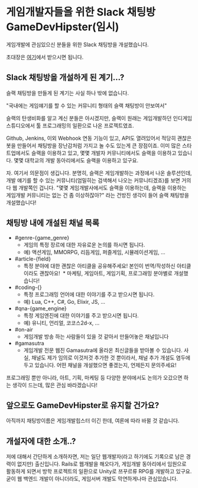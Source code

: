 # 게임개발자들을 위한 Slack 채팅방 GameDevHipster(임시)
게임개발에 관심있으신 분들을 위한 Slack 채팅방을 개설했습니다.

초대장은 [여기](https://festi.kr/zlack/team/T3KQA905B/32/)에서 받으시면 됩니다.

## Slack 채팅방을 개설하게 된 계기...?
슬랙 채팅방을 만들게 된 계기는 사실 하나 밖에 없습니다.


"국내에는 게임얘기를 할 수 있는 커뮤니티 형태의 슬랙 채팅방이 안보여서"


슬랙의 탄생비화를 알고 계신 분들은 아시겠지만, 슬랙이 원래는 게임개발하던 인디게임 스튜디오에서 툴 프로그래밍의 일환으로 나온 프로젝트였죠.

Github, Jenkins, 이외 Webhook 연동 기능이 있고, API도 열려있어서 적당히 괜찮은 봇을 만들어서 채팅방을 장난감처럼 가지고 놀 수도 있는게 큰 장점이죠. 이미 많은 스타트업에서도 슬랙을 이용하고 있고, 몇몇 개발자 커뮤니티에서도 슬랙을 이용하고 있습니다. 몇몇 대학교의 개발 동아리에서도 슬랙을 이용하고 있구요.


자. 여기서 의문점이 생깁니다. 분명히, 슬랙은 게임개발하는 과정에서 나온 솔루션인데, 개발 얘기를 할 수 있는 커뮤니티(엄밀히는 검색해서 나오는 커뮤니티겠죠)를 보면 거의 다 웹 개발쪽인 겁니다. "몇몇 게임개발사에서도 슬랙을 이용하는데, 슬랙을 이용하는 게임개발 커뮤니티는 없는 건 좀 이상하잖아?" 라는 건방진 생각이 들어 슬랙 채팅방을 개설했습니다!

## 채팅방 내에 개설된 채널 목록 
* #genre-{game_genre}
  * 게임의 특정 장르에 대한 자유로운 논의를 하시면 됩니다.
  * 예) 액션게임, MMORPG, 리듬게임, 퍼즐게임, 시뮬레이션게임, ...
* #article-{field}
  * 특정 분야에 대한 괜찮은 아티클을 공유해주세요! 본인이 번역/작성하신 아티클이라도 괜찮아요!
  * 마케팅, 게임아트, 게임기획, 프로그래밍 분야별로 개설했습니다!
* #coding-{}
  * 특정 프로그래밍 언어에 대한 이야기를 주고 받으시면 됩니다.
  * 예) Lua, C++, C#, Go, Elixir, JS, ...  
* #qna-{game_engine}
  * 특정 게임엔진에 대한 이야기를 주고 받으시면 됩니다.
  * 예) 유니티, 언리얼, 코코스2d-x, ...
* #on-air
  * 게임개발 방송 하는 사람들이 있을 것 같아서 만들어놓은 채널입니다
* #gamasutra
  * 게임개발 전문 웹진 Gamasutra에 올라온 최신글들을 받아볼 수 있습니다.
사실, 채널도 제가 임의로 이것저것 추가한 것 뿐이라서, 채널 추가 개설도 염두에 두고 있습니다. 어떤 채널을 개설했으면 좋겠는지, 언제든지 문의주세요!


프로그래밍 뿐만 아니라, 아트, 기획, 마케팅 등 다양한 분야에서도 논의가 오갔으면 하는 생각이 드는데, 많은 관심 바라겠습니다!

## 앞으로도 GameDevHipster로 유지할 건가요?
아직까지 채팅방이름은 게임개발힙스터 이긴 한데, 여론에 따라 바뀔 것 같습니다.


## 개설자에 대한 소개..?
저에 대해서 간단하게 소개하자면, 저는 일단 웹개발자(라고 하기에도 기록으로 남은 경력이 없지만) 출신입니다.
Rails로 웹개발을 해오다가, 게임개발 동아리에서 임원으로 활동하게 되면서 방학 프로젝트의 일환으로 Unity로 쯔꾸르류 RPG를 개발하고 있구요. 굳이 웹 백엔드 개발이 아니더라도, 게임서버 개발도 막연하게나마 관심있습니다.
